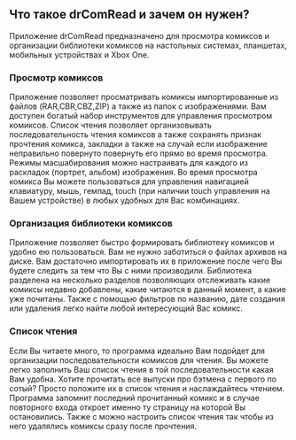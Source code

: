 ## Что такое drComRead и зачем он нужен?

Приложение drComRead предназначено для просмотра комиксов и организации библиотеки комиксов на настольных системах, планшетах, мобильных устройствах и Xbox One.

### Просмотр комиксов

Приложение позволяет просматривать комиксы импортированные из файлов (RAR,CBR,CBZ,ZIP) а также из папок с изображениями. Вам доступен богатый набор инструментов для управления просмотром комиксов. Список чтения позволяет организовывать последовательность чтения комиксов а также сохранять признак прочтения комикса, закладки а также на случай если изображение неправильно повернуто повернуть его прямо во время просмотра. Режимы масшабирования можно настраивать для каждого из раскладок (портрет, альбом) изображения. Во время просмотра комикса Вы можете пользоваться для управления навигацией клавиатуру, мышь, гемпад, touch (при наличии touch управления на Вашем устройстве) в любых удобных для Вас комбинациях.

### Организация библиотеки комиксов

Приложение позволяет быстро формировать библиотеку комиксов и удобно ею пользоваться. Вам не нужно заботиться о файлах архивов на диске. Вам достаточно импортировать их в приложение после чего Вы будете следить за тем что Вы с ними производили. Библиотека разделена на несколько разделов позволяющих отслеживать какие комиксы недавно добавлены, какие читаются в данный момент, а какие уже почитаны. Также с помощью фильтров по названию, дате создания или удаления легко найти любой интересующий Вас комикс. 

### Список чтения

Если Вы читаете много, то программа идеально Вам подойдет для организации последовательности комиксов для чтения. Вы можете легко заполнить Ваш список чтения в той последовательности какая Вам удобна. Хотите прочитать все выпуски про бэтмена с первого по сотый? Просто положите их в список чтения и наслаждайтесь чтением. Программа запомнит последний прочитанный комикс и в случае повторного входа откроет именно ту страницу на которой Вы остановились. Также с можно настроить список чтения так чтобы из него удалялись комиксы сразу после прочтения.
   
